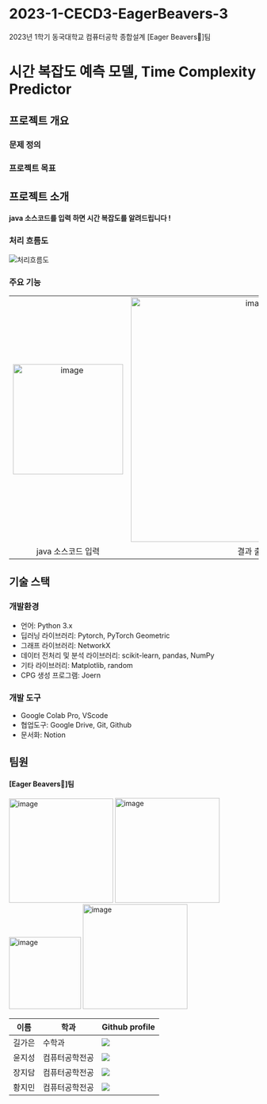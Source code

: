 # 2023-1-CECD3-EagerBeavers-3
2023년 1학기 동국대학교 컴퓨터공학 종합설계 [Eager Beavers🦦]팀 

# 시간 복잡도 예측 모델, Time Complexity Predictor

## 프로젝트 개요

### 문제 정의


### 프로젝트 목표


## 프로젝트 소개

#### java 소스코드를 입력 하면 시간 복잡도를 알려드립니다 !


### 처리 흐름도

<img alt="처리흐름도" src="https://github.com/CSID-DGU/2023-1-CECD3-EagerBeavers-3/assets/83744709/28d3900a-a053-4d40-af04-638ccfd7d7e7">


### 주요 기능

|                                              |                                                  |            
| :------------------------------------------: | :----------------------------------------------: |
| <img width="222" alt="image" src="https://github.com/CSID-DGU/2023-1-CECD3-EagerBeavers-3/assets/113659520/be60b724-eb0a-4688-8559-2a461e235e24">|   <img width="493" alt="image" src="https://github.com/CSID-DGU/2023-1-CECD3-EagerBeavers-3/assets/113659520/ad46bb5c-d222-4d6a-ac84-20d6577db00a">  | 
|                 java 소스코드 입력                  |                   결과 출력                   |


## 기술 스택

### 개발환경
- 언어: Python 3.x
- 딥러닝 라이브러리: Pytorch, PyTorch Geometric
- 그래프 라이브러리: NetworkX
- 데이터 전처리 및 분석 라이브러리: scikit-learn, pandas, NumPy
- 기타 라이브러리: Matplotlib, random
- CPG 생성 프로그램: Joern

### 개발 도구  
- Google Colab Pro, VScode
- 협업도구: Google Drive, Git, Github
- 문서화: Notion


## 팀원

#### [Eager Beavers🦦]팀 
<img width="210" alt="image" src="https://github.com/CSID-DGU/2023-1-CECD3-EagerBeavers-3/assets/113659520/f8fed6cf-1d4e-445a-b56c-29a0098feb44">
<img width="211" alt="image" src="https://github.com/CSID-DGU/2023-1-CECD3-EagerBeavers-3/assets/113659520/74296b2d-5b51-496f-aa3d-be4ac2cef084">
<img width="145" alt="image" src="https://github.com/CSID-DGU/2023-1-CECD3-EagerBeavers-3/assets/113659520/658a6416-88f4-418e-90f9-b9a0aa12c10e">
<img width="211" alt="image" src="https://github.com/CSID-DGU/2023-1-CECD3-EagerBeavers-3/assets/113659520/eac3a812-f673-413b-b7a8-b7c73f850673">

|이름|학과|Github profile|
|----|---|---|
|길가은|수학과| <img src="https://img.shields.io/badge/rlfrkdms1-009874?style=flat-square&logo=Github&logoColor=white&link=https://github.com/rlfrkdms1"/></a>|
|윤지성|컴퓨터공학전공| <img src="https://img.shields.io/badge/green-yoon87-009874?style=flat-square&logo=Github&logoColor=white&link=https://github.com/green-yoon87"/></a>|
|장지담|컴퓨터공학전공| <img src="https://img.shields.io/badge/jd99iam-009874?style=flat-square&logo=Github&logoColor=white&link=https://github.com/jd99iam"/></a>|
|황지민|컴퓨터공학전공| <img src="https://img.shields.io/badge/SCO-JM-009874?style=flat-square&logo=Github&logoColor=white&link=https://github.com/SCO-JM"/></a>|

